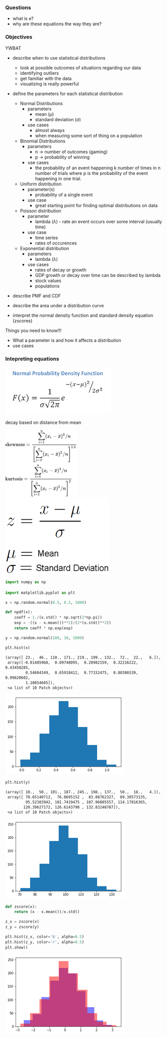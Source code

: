 
### Questions
* what is e? 
* why are these equations the way they are?

### Objectives
YWBAT
* describe when to use statistical distributions
    * look at possible outcomes of situations regarding our data
    * identifying outliers
    * get familiar with the data
    * visualizing is really powerful
* define the parameters for each statistical distribution
    * Normal Distributions
        * parameters
            * mean ($\mu$)
            * standard deviation ($\sigma$)
        * use cases
            * almost always
            * when measuring some sort of thing on a population
    * Binomial Distributions
        * parameters
            * n -> number of outcomes (gaming)
            * p -> probability of winning
        * use cases
            * the probability of an event happening k number of times in n number of trials where p is the probability of the event happening in one trial. 
    * Uniform distribution
        * parameter(s)
            * probability of a single event
        * use case 
            * great starting point for finding optimal distributions on data
    * Poisson distribution
        * parameter
            * lambda ($\lambda$) - rate an event occurs over some interval (usually time)
        * use case
            * time series
            * rates of occurences
    * Exponential distribution
        * parameters
            * lambda ($\lambda$)
        * use cases
            * rates of decay or growth
            * GDP growth or decay over time can be described by lambda
            * stock values
            * populations
        
* describe PMF and CDF
* describe the area under a distribution curve
* interpret the normal density function and standard density equation (zscores)

Things you need to know!!!
- What a parameter is and how it affects a distribution
- use cases

### Intepreting equations

![](images/npdf.png)

decay based on distance from mean


![](images/skew-kurt.png)
![](images/zscore.gif)


```python
import numpy as np

import matplotlib.pyplot as plt
```


```python
x = np.random.normal(0.5, 0.2, 1000)
```


```python
def npdf(x):
    coeff = 1./(x.std() * np.sqrt(2*np.pi))
    exp = -((x - x.mean())**2)/(2*(x.std()**2))
    return coeff * np.exp(exp)
```


```python
y = np.random.normal(100, 10, 1000)
```


```python
plt.hist(x)
```




    (array([ 23.,  46., 110., 171., 219., 199., 132.,  72.,  22.,   6.]),
     array([-0.01485968,  0.09748095,  0.20982159,  0.32216222,  0.43450285,
             0.54684349,  0.65918412,  0.77152475,  0.88386539,  0.99620602,
             1.10854665]),
     <a list of 10 Patch objects>)




![png](lesson-plan_files/lesson-plan_9_1.png)



```python
plt.hist(y)
```




    (array([ 10.,  50., 101., 187., 245., 198., 137.,  50.,  18.,   4.]),
     array([ 70.65140712,  76.8695152 ,  83.08762327,  89.30573135,
             95.52383942, 101.7419475 , 107.96005557, 114.17816365,
            120.39627172, 126.6143798 , 132.83248787]),
     <a list of 10 Patch objects>)




![png](lesson-plan_files/lesson-plan_10_1.png)



```python
def zscore(x):
    return (x - x.mean())/x.std()
```


```python
z_x = zscore(x)
z_y = zscore(y)
```


```python
plt.hist(z_x, color='b', alpha=0.5)
plt.hist(z_y, color='r', alpha=0.5)
plt.show()
```


![png](lesson-plan_files/lesson-plan_13_0.png)

